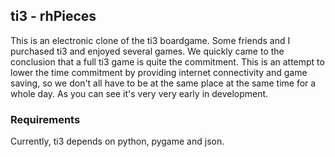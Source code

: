 ## ti3 - rhPieces
This is an electronic clone of the ti3 boardgame. Some friends and I purchased ti3
and enjoyed several games. We quickly came to the conclusion that a full ti3 game is
quite the commitment. This is an attempt to lower the time commitment by providing
internet connectivity and game saving, so we don't all have to be at the same place
at the same time for a whole day. As you can see it's very very early in development.

### Requirements
Currently, ti3 depends on python, pygame and json.
